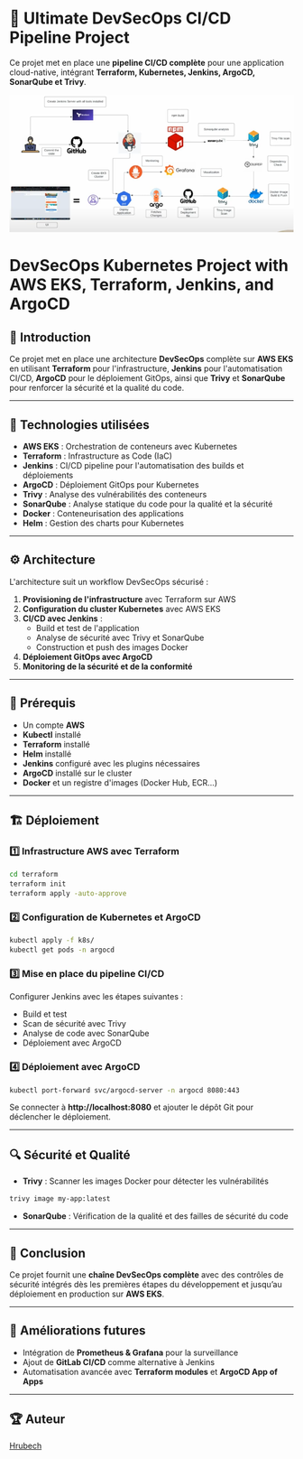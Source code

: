 # 🚀 Ultimate DevSecOps CI/CD Pipeline Project

Ce projet met en place une **pipeline CI/CD complète** pour une application cloud-native, intégrant **Terraform, Kubernetes, Jenkins, ArgoCD, SonarQube et Trivy**. 

![Architecture Diagram](docs/architecture-diagram.png)

# DevSecOps Kubernetes Project with AWS EKS, Terraform, Jenkins, and ArgoCD

## 📌 Introduction
Ce projet met en place une architecture **DevSecOps** complète sur **AWS EKS** en utilisant **Terraform** pour l'infrastructure, **Jenkins** pour l'automatisation CI/CD, **ArgoCD** pour le déploiement GitOps, ainsi que **Trivy** et **SonarQube** pour renforcer la sécurité et la qualité du code.

---
## 🚀 Technologies utilisées
- **AWS EKS** : Orchestration de conteneurs avec Kubernetes
- **Terraform** : Infrastructure as Code (IaC)
- **Jenkins** : CI/CD pipeline pour l'automatisation des builds et déploiements
- **ArgoCD** : Déploiement GitOps pour Kubernetes
- **Trivy** : Analyse des vulnérabilités des conteneurs
- **SonarQube** : Analyse statique du code pour la qualité et la sécurité
- **Docker** : Conteneurisation des applications
- **Helm** : Gestion des charts pour Kubernetes

---
## ⚙️ Architecture
L'architecture suit un workflow DevSecOps sécurisé :
1. **Provisioning de l'infrastructure** avec Terraform sur AWS
2. **Configuration du cluster Kubernetes** avec AWS EKS
3. **CI/CD avec Jenkins** :
   - Build et test de l'application
   - Analyse de sécurité avec Trivy et SonarQube
   - Construction et push des images Docker
4. **Déploiement GitOps avec ArgoCD**
5. **Monitoring de la sécurité et de la conformité**

---
## 📌 Prérequis
- Un compte **AWS**
- **Kubectl** installé
- **Terraform** installé
- **Helm** installé
- **Jenkins** configuré avec les plugins nécessaires
- **ArgoCD** installé sur le cluster
- **Docker** et un registre d'images (Docker Hub, ECR...)

---
## 🏗️ Déploiement
### 1️⃣ Infrastructure AWS avec Terraform
```sh
cd terraform
terraform init
terraform apply -auto-approve
```
### 2️⃣ Configuration de Kubernetes et ArgoCD
```sh
kubectl apply -f k8s/
kubectl get pods -n argocd
```
### 3️⃣ Mise en place du pipeline CI/CD
Configurer Jenkins avec les étapes suivantes :
- Build et test
- Scan de sécurité avec Trivy
- Analyse de code avec SonarQube
- Déploiement avec ArgoCD

### 4️⃣ Déploiement avec ArgoCD
```sh
kubectl port-forward svc/argocd-server -n argocd 8080:443
```
Se connecter à **http://localhost:8080** et ajouter le dépôt Git pour déclencher le déploiement.

---
## 🔍 Sécurité et Qualité
- **Trivy** : Scanner les images Docker pour détecter les vulnérabilités
```sh
trivy image my-app:latest
```
- **SonarQube** : Vérification de la qualité et des failles de sécurité du code

---
## 📜 Conclusion
Ce projet fournit une **chaîne DevSecOps complète** avec des contrôles de sécurité intégrés dès les premières étapes du développement et jusqu’au déploiement en production sur **AWS EKS**.

---
## 📌 Améliorations futures
- Intégration de **Prometheus & Grafana** pour la surveillance
- Ajout de **GitLab CI/CD** comme alternative à Jenkins
- Automatisation avancée avec **Terraform modules** et **ArgoCD App of Apps**

---
## 🏆 Auteur
[Hrubech](https://github.com/Hrubech)